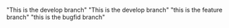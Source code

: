 "This is the develop branch"
"This is the develop branch"
"this is the feature branch"
"this is the bugfid branch"
